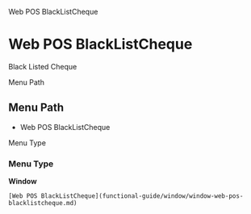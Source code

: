 
Web POS BlackListCheque
# Web POS BlackListCheque


Black Listed Cheque

Menu Path
## Menu Path



- Web POS BlackListCheque

Menu Type
### Menu Type

**Window**


```
[Web POS BlackListCheque](functional-guide/window/window-web-pos-blacklistcheque.md)
```